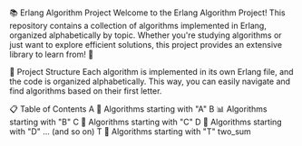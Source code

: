 📚 Erlang Algorithm Project
Welcome to the Erlang Algorithm Project! This repository contains a collection of algorithms implemented in Erlang, organized alphabetically by topic. Whether you're studying algorithms or just want to explore efficient solutions, this project provides an extensive library to learn from! 🎉

🌟 Project Structure
Each algorithm is implemented in its own Erlang file, and the code is organized alphabetically. This way, you can easily navigate and find algorithms based on their first letter.

📋 Table of Contents
A 📐 Algorithms starting with "A"
B 📊 Algorithms starting with "B"
C 🎲 Algorithms starting with "C"
D 📏 Algorithms starting with "D"
... (and so on)
T 🔢 Algorithms starting with "T"
two_sum
